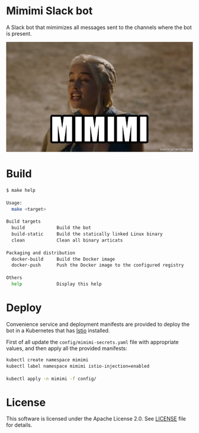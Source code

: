 # Mimimi Slack bot

A Slack bot that mimimizes all messages sent to the channels where the bot is present.

![mimimi](mimimi.jpg)

# Build

```bash
$ make help

Usage:
  make <target>

Build targets
  build            Build the bot
  build-static     Build the statically linked Linux binary
  clean            Clean all binary articats

Packaging and distribution
  docker-build     Build the Docker image
  docker-push      Push the Docker image to the configured registry

Others
  help             Display this help
```

# Deploy

Convenience service and deployment manifests are provided to deploy the bot in a Kubernetes that has
[Istio](https://istio.io/) installed.

First of all update the `config/mimimi-secrets.yaml` file with appropriate values, and then apply all the provided
manifests:

```bash
kubectl create namespace mimimi
kubectl label namespace mimimi istio-injection=enabled

kubectl apply -n mimimi -f config/  
```

# License

This software is licensed under the Apache License 2.0. See [LICENSE](LICENSE) file for details.
